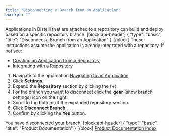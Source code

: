 ```yaml
---
title: "Disconnecting a Branch from an Application"
excerpt: ""
---
```

Applications in Distelli that are attached to a repository can build and deploy based on a specific repository branch.
[block:api-header]
{
  "type": "basic",
  "title": "Disconnect a Branch from an Application"
}
[/block]
These instructions assume the application is already integrated with a repository. If not see:
* [Creating an Application from a Repository](doc:creating-an-application-from-a-repository) 
* [Integrating with a Repository](doc:integrating-with-a-repository) 

1. Navigate to the application [Navigating to an Application](doc:navigating-to-an-application).
2. Click **Settings**.
3. Expand the **Repository** section by clicking the (+).
4. For the branch you want to disconnect click the **gear** (show branch settings) icon on the right.
5. Scroll to the bottom of the expanded repository section.
6. Click **Disconnect Branch**.
7. Confirm by clicking the **Yes** button.

You have disconnected your branch.
[block:api-header]
{
  "type": "basic",
  "title": "Product Documentation"
}
[/block]
[Product Documentation Index](doc:product-documentation-index)